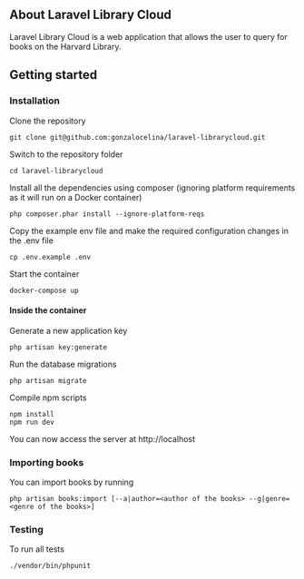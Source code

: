 ## About Laravel Library Cloud

Laravel Library Cloud is a web application that allows the user to query for books on the Harvard Library.

## Getting started

### Installation

Clone the repository

    git clone git@github.com:gonzalocelina/laravel-librarycloud.git

Switch to the repository folder

    cd laravel-librarycloud

Install all the dependencies using composer (ignoring platform requirements as it will run on a Docker container)

    php composer.phar install --ignore-platform-reqs

Copy the example env file and make the required configuration changes in the .env file

    cp .env.example .env

Start the container

    docker-compose up

#### Inside the container

Generate a new application key

    php artisan key:generate

Run the database migrations

    php artisan migrate
    
Compile npm scripts

    npm install
    npm run dev

You can now access the server at http://localhost

### Importing books

You can import books by running

    php artisan books:import [--a|author=<author of the books> --g|genre=<genre of the books>]

### Testing

To run all tests

    ./vendor/bin/phpunit
